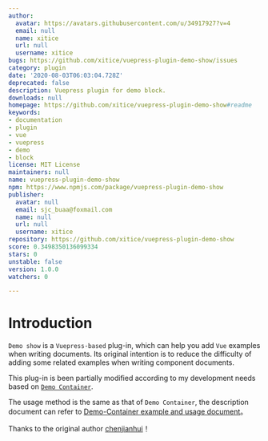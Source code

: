 ```yaml
---
author:
  avatar: https://avatars.githubusercontent.com/u/34917927?v=4
  email: null
  name: xitice
  url: null
  username: xitice
bugs: https://github.com/xitice/vuepress-plugin-demo-show/issues
category: plugin
date: '2020-08-03T06:03:04.728Z'
deprecated: false
description: Vuepress plugin for demo block.
downloads: null
homepage: https://github.com/xitice/vuepress-plugin-demo-show#readme
keywords:
- documentation
- plugin
- vue
- vuepress
- demo
- block
license: MIT License
maintainers: null
name: vuepress-plugin-demo-show
npm: https://www.npmjs.com/package/vuepress-plugin-demo-show
publisher:
  avatar: null
  email: sjc_buaa@foxmail.com
  name: null
  url: null
  username: xitice
repository: https://github.com/xitice/vuepress-plugin-demo-show
score: 0.3498350136099334
stars: 0
unstable: false
version: 1.0.0
watchers: 0

---
```


# Introduction

`Demo show` is a `Vuepress-based` plug-in, which can help you add `Vue` examples when writing documents. Its original intention is to reduce the difficulty of adding some related examples when writing component documents.

This plug-in is been partially modified according to my development needs based on [`Demo Container`](https://github.com/calebman/vuepress-plugin-demo-container).

The usage method is the same as that of `Demo Container`, the description document can refer to [Demo-Container example and usage document](https://docs.chenjianhui.site/vuepress-plugin-demo-container/zh/)。

Thanks to the original author [chenjianhui](https://github.com/calebman/vuepress-plugin-demo-container)！
